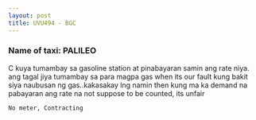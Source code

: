 ```yaml
---
layout: post
title: UVU494 - BGC 
---
```


### Name of taxi: PALILEO

C kuya tumambay sa gasoline station at pinabayaran samin ang rate niya. ang tagal jiya tumambay sa para magpa gas when its our fault kung bakit siya naubusan ng gas..kakasakay lng namin then kung ma ka demand na pabayaran ang rate na not suppose to be counted, its unfair

```No meter, Contracting```
